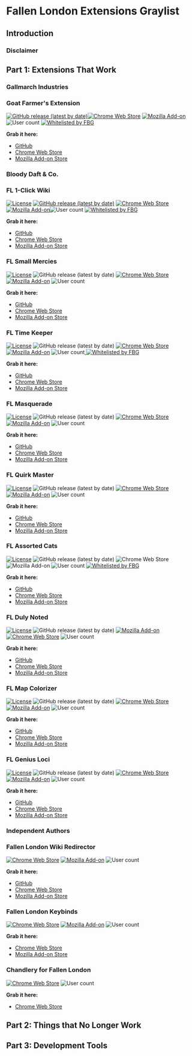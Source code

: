 # Fallen London Extensions Graylist

## Introduction

### Disclaimer

## Part 1: Extensions That Work

### Gallmarch Industries

### Goat Farmer's Extension

[![GitHub release (latest by date)](https://img.shields.io/github/v/release/gallmarch/fl-goat-farmer)![Chrome Web Store](https://img.shields.io/chrome-web-store/v/biefkddpeaninjbkipkgnncpdlbddkfl)](https://chrome.google.com/webstore/detail/fl-small-mercies/efcjeepmkepahpaodagjlioagpganblf) [![Mozilla Add-on](https://img.shields.io/amo/v/fallen-london-goat-farmers-ext)](https://addons.mozilla.org/en-US/firefox/addon/fallen-london-goat-farmers-ext/)![User count](https://badges.lensvol.dev/extensions/users/gallmarch_goat_farmer.svg?bogus-cache-buster=yes) [![Whitelisted by FBG](https://img.shields.io/badge/-whitelisted-black?labelColor=562d33&logo=data%3Aimage%2Fpng%3Bbase64%2CiVBORw0KGgoAAAANSUhEUgAAAEYAAABGCAMAAABG8BK2AAAB8lBMVEVWLTNXLzVZMDZZMTdaMjhbMzlbNDlcNDpdNjxeNz1fOD1fOT5hO0FiPEFjPUJlP0VlQEVnQkhpRElpRUpqRktrR0xsSE1tSU5tSk9uS1BxT1RyUFVzUVZ0U1h1VFl2VVl2VVp4V1x4WF16WV57W2B8XGF8XWF%2BXmN%2BX2R%2FYGWAYWWAYmaBY2eCY2iDZWmEZmqEZ2uGaW2Ham6IbHCJbHGKbnKLb3OMcHSOcnaOc3eQdXmRdnqSd3uTeX2Uen2Uen6WfICXfoGYf4OagYWagoWcg4echIidhYmeh4qfiIugiIyjjZClj5KmkJOmkZSnkZWok5aplJeqlZiqlpmrlpmum52wnaCzoKOzoaS0oqW1o6W2pKe3pai3pqm4p6m5qau7q628rK69rbC%2BrrG%2Fr7G%2FsLLAsbPBsrTDtLbEtrjGuLrHubvJvL7Kvb%2FLv8HMwMHNwMLNwcPOwsTPxMXRxcfRxsjSx8nTyMnTycrUycvVyszXzc7YztDZz9HZ0NHa0dLd1NXd1dbe1tff19ng2Nnh2drh2tvi29zj3N3k3t%2Fn4eLo4uPo4%2BTp5OXq5ebr5ufs5%2Bjs6Ont6enu6uru6uvv6%2Bzw7e3y7%2B%2Fy7%2FDz8PH08fH08vL39fX49vb5%2BPj6%2Bfn7%2Bvr8%2FPz9%2Ff3%2B%2Ff3%2B%2Fv7%2F%2F%2F98piQOAAACUklEQVR42mIYemAUALqrB%2FVYsigMw%2F%2Bxjdi2bY8zjG3btm173efEyerq0k4%2FOu8FfFXb1r6uDmYfX0LNyy%2B23r6%2BTg7mjyH1uJOu7SzNSc0ODw8PdvQPT64d0o39NEi4kX5rkAgVqARAIpaMONojOXMFAc8g9RPd2KxIj%2FV3sTF7%2FxzAkw9WPr9tEEfHeZYw7q%2BbCU6VfsTxlJgDL8jJoktT32DEKDF%2FQ1YZXVj6BGNqWOX0M2TV0QVfGFXAMhOQ10rn2mDcPyxTD3ktdE5u6tJYphjyqomoHzIiWaYQ8lKIjp0hw49l8iHvaXFfMOR4s0wOBHmyTDYEuZsm42WajJ9pMoGmyYSYJhOhMxO%2F3fQWUlH6Mo82iXoeQyJGX%2BYNnfvjwX%2Fz5IyIDq1gKEFfBrt0buKV9L7Rl1mgC5Ph%2FFp%2FNavzaI7Tlf2ukj%2BTEiMiIhKiIiJ%2BnSKmAGp6SYMiqGkhDcqhpok0qNKROV3s7zg3snIkydRCTeP1DBf5vcGNl99%2FPtT6wLBM71dwuSzTrG2KJ1%2FDQDTLtENNG53zhKEwlumBmgYialV77vqhJp3o0BIScSwzBDWvW2bCIJXMMmMQ9AvLTEHQ7ywzA0H%2FsswiBGWwzDoE5bPMFgSVscwOBNWYJtPMMvsQ1M0yZ48gZoCYdxAzSowrxKwSkwwh5sQ1QEgpcSd20O95JhmaM4c%2BH4LyN0hqP%2FM7NLMtnidZE%2F%2FZa5zZQ1JW%2BUxT5phUpEALj5rp5Z3VuZHhwY5rwxem5%2Bb36NxZ5xc80IuvDhZv8WP7H8blSpmvfk5tAAAAAElFTkSuQmCC)](https://community.failbettergames.com/messages.aspx?TopicID=9506&#post75863)

**Grab it here:**

* [GitHub](https://github.com/gallmarch/fl-goat-farmer)
* [Chrome Web Store](https://chrome.google.com/webstore/detail/fallen-london-goat-farmer/biefkddpeaninjbkipkgnncpdlbddkfl?hl=en)
* [Mozilla Add-on Store](https://addons.mozilla.org/en-US/firefox/addon/fallen-london-goat-farmers-ext/)

### Bloody Daft & Co.

### FL 1-Click Wiki

[![License](https://img.shields.io/github/license/lensvol/fl-oneclick-wiki)](https://github.com/lensvol/fl-oneclick-wiki/blob/master/LICENSE) [![GitHub release (latest by date)](https://img.shields.io/github/v/release/lensvol/fl-oneclick-wiki)](https://github.com/lensvol/fl-oneclick-wiki/releases) [![Chrome Web Store](https://img.shields.io/chrome-web-store/v/ceakejjcdgbcocopkdkhiakkohpahien)](https://chrome.google.com/webstore/detail/fl-1-click-wiki/ceakejjcdgbcocopkdkhiakkohpahien) [![Mozilla Add-on](https://img.shields.io/amo/v/fl-1-click-wiki)](https://addons.mozilla.org/en-US/firefox/addon/fl-1-click-wiki/)![User count](https://badges.lensvol.dev/extensions/users/fl_oneclick_wiki.svg?bogus-cache-buster=yes) [![Whitelisted by FBG](https://img.shields.io/badge/-whitelisted-black?labelColor=562d33&logo=data%3Aimage%2Fpng%3Bbase64%2CiVBORw0KGgoAAAANSUhEUgAAAEYAAABGCAMAAABG8BK2AAAB8lBMVEVWLTNXLzVZMDZZMTdaMjhbMzlbNDlcNDpdNjxeNz1fOD1fOT5hO0FiPEFjPUJlP0VlQEVnQkhpRElpRUpqRktrR0xsSE1tSU5tSk9uS1BxT1RyUFVzUVZ0U1h1VFl2VVl2VVp4V1x4WF16WV57W2B8XGF8XWF%2BXmN%2BX2R%2FYGWAYWWAYmaBY2eCY2iDZWmEZmqEZ2uGaW2Ham6IbHCJbHGKbnKLb3OMcHSOcnaOc3eQdXmRdnqSd3uTeX2Uen2Uen6WfICXfoGYf4OagYWagoWcg4echIidhYmeh4qfiIugiIyjjZClj5KmkJOmkZSnkZWok5aplJeqlZiqlpmrlpmum52wnaCzoKOzoaS0oqW1o6W2pKe3pai3pqm4p6m5qau7q628rK69rbC%2BrrG%2Fr7G%2FsLLAsbPBsrTDtLbEtrjGuLrHubvJvL7Kvb%2FLv8HMwMHNwMLNwcPOwsTPxMXRxcfRxsjSx8nTyMnTycrUycvVyszXzc7YztDZz9HZ0NHa0dLd1NXd1dbe1tff19ng2Nnh2drh2tvi29zj3N3k3t%2Fn4eLo4uPo4%2BTp5OXq5ebr5ufs5%2Bjs6Ont6enu6uru6uvv6%2Bzw7e3y7%2B%2Fy7%2FDz8PH08fH08vL39fX49vb5%2BPj6%2Bfn7%2Bvr8%2FPz9%2Ff3%2B%2Ff3%2B%2Fv7%2F%2F%2F98piQOAAACUklEQVR42mIYemAUALqrB%2FVYsigMw%2F%2Bxjdi2bY8zjG3btm173efEyerq0k4%2FOu8FfFXb1r6uDmYfX0LNyy%2B23r6%2BTg7mjyH1uJOu7SzNSc0ODw8PdvQPT64d0o39NEi4kX5rkAgVqARAIpaMONojOXMFAc8g9RPd2KxIj%2FV3sTF7%2FxzAkw9WPr9tEEfHeZYw7q%2BbCU6VfsTxlJgDL8jJoktT32DEKDF%2FQ1YZXVj6BGNqWOX0M2TV0QVfGFXAMhOQ10rn2mDcPyxTD3ktdE5u6tJYphjyqomoHzIiWaYQ8lKIjp0hw49l8iHvaXFfMOR4s0wOBHmyTDYEuZsm42WajJ9pMoGmyYSYJhOhMxO%2F3fQWUlH6Mo82iXoeQyJGX%2BYNnfvjwX%2Fz5IyIDq1gKEFfBrt0buKV9L7Rl1mgC5Ph%2FFp%2FNavzaI7Tlf2ukj%2BTEiMiIhKiIiJ%2BnSKmAGp6SYMiqGkhDcqhpok0qNKROV3s7zg3snIkydRCTeP1DBf5vcGNl99%2FPtT6wLBM71dwuSzTrG2KJ1%2FDQDTLtENNG53zhKEwlumBmgYialV77vqhJp3o0BIScSwzBDWvW2bCIJXMMmMQ9AvLTEHQ7ywzA0H%2FsswiBGWwzDoE5bPMFgSVscwOBNWYJtPMMvsQ1M0yZ48gZoCYdxAzSowrxKwSkwwh5sQ1QEgpcSd20O95JhmaM4c%2BH4LyN0hqP%2FM7NLMtnidZE%2F%2FZa5zZQ1JW%2BUxT5phUpEALj5rp5Z3VuZHhwY5rwxem5%2Bb36NxZ5xc80IuvDhZv8WP7H8blSpmvfk5tAAAAAElFTkSuQmCC)](https://community.failbettergames.com/messages.aspx?TopicID=9506&#post75863)

**Grab it here:** 

* [GitHub](https://github.com/lensvol/fl-oneclick-wiki)
* [Chrome Web Store](https://chrome.google.com/webstore/detail/fl-1-click-wiki/ceakejjcdgbcocopkdkhiakkohpahien)
* [Mozilla Add-on Store](https://addons.mozilla.org/en-US/firefox/addon/fl-1-click-wiki/)

### FL Small Mercies

[![License](https://img.shields.io/github/license/lensvol/fl-small-mercies)](https://github.com/lensvol/fl-small-mercies/blob/master/LICENSE) ![GitHub release (latest by date)](https://img.shields.io/github/v/release/lensvol/fl-small-mercies) [![Chrome Web Store](https://img.shields.io/chrome-web-store/v/efcjeepmkepahpaodagjlioagpganblf)](https://chrome.google.com/webstore/detail/fl-small-mercies/efcjeepmkepahpaodagjlioagpganblf) [![Mozilla Add-on](https://img.shields.io/amo/v/fl-small-mercies)](https://addons.mozilla.org/en-US/firefox/addon/fl-small-mercies/) ![User count](https://badges.lensvol.dev/extensions/users/fl_small_mercies.svg?bogus-cache-buster=yes)

**Grab it here:** 

* [GitHub](https://github.com/lensvol/fl-small-mercies)
* [Chrome Web Store](https://chrome.google.com/webstore/detail/fl-small-mercies/efcjeepmkepahpaodagjlioagpganblf)
* [Mozilla Add-on Store](https://addons.mozilla.org/en-US/firefox/addon/fl-small-mercies/)

### FL Time Keeper

[![License](https://img.shields.io/github/license/lensvol/fl-time-keeper)](https://github.com/lensvol/fl-time-keeper/blob/master/LICENSE) ![GitHub release (latest by date)](https://img.shields.io/github/v/release/lensvol/fl-time-keeper) [![Chrome Web Store](https://img.shields.io/chrome-web-store/v/aphfpnlcbhnaipmakigbajglopeiodfb)](https://chrome.google.com/webstore/detail/fl-time-keeper/aphfpnlcbhnaipmakigbajglopeiodfb) [![Mozilla Add-on](https://img.shields.io/amo/v/fl-time-keeper)](https://addons.mozilla.org/en-GB/firefox/addon/fl-time-keeper/) ![User count](https://badges.lensvol.dev/extensions/users/fl_time_keeper.svg?bogus-cache-buster=yes)[ ![Whitelisted by FBG](https://img.shields.io/badge/-whitelisted-black?labelColor=562d33&logo=data%3Aimage%2Fpng%3Bbase64%2CiVBORw0KGgoAAAANSUhEUgAAAEYAAABGCAMAAABG8BK2AAAB8lBMVEVWLTNXLzVZMDZZMTdaMjhbMzlbNDlcNDpdNjxeNz1fOD1fOT5hO0FiPEFjPUJlP0VlQEVnQkhpRElpRUpqRktrR0xsSE1tSU5tSk9uS1BxT1RyUFVzUVZ0U1h1VFl2VVl2VVp4V1x4WF16WV57W2B8XGF8XWF%2BXmN%2BX2R%2FYGWAYWWAYmaBY2eCY2iDZWmEZmqEZ2uGaW2Ham6IbHCJbHGKbnKLb3OMcHSOcnaOc3eQdXmRdnqSd3uTeX2Uen2Uen6WfICXfoGYf4OagYWagoWcg4echIidhYmeh4qfiIugiIyjjZClj5KmkJOmkZSnkZWok5aplJeqlZiqlpmrlpmum52wnaCzoKOzoaS0oqW1o6W2pKe3pai3pqm4p6m5qau7q628rK69rbC%2BrrG%2Fr7G%2FsLLAsbPBsrTDtLbEtrjGuLrHubvJvL7Kvb%2FLv8HMwMHNwMLNwcPOwsTPxMXRxcfRxsjSx8nTyMnTycrUycvVyszXzc7YztDZz9HZ0NHa0dLd1NXd1dbe1tff19ng2Nnh2drh2tvi29zj3N3k3t%2Fn4eLo4uPo4%2BTp5OXq5ebr5ufs5%2Bjs6Ont6enu6uru6uvv6%2Bzw7e3y7%2B%2Fy7%2FDz8PH08fH08vL39fX49vb5%2BPj6%2Bfn7%2Bvr8%2FPz9%2Ff3%2B%2Ff3%2B%2Fv7%2F%2F%2F98piQOAAACUklEQVR42mIYemAUALqrB%2FVYsigMw%2F%2Bxjdi2bY8zjG3btm173efEyerq0k4%2FOu8FfFXb1r6uDmYfX0LNyy%2B23r6%2BTg7mjyH1uJOu7SzNSc0ODw8PdvQPT64d0o39NEi4kX5rkAgVqARAIpaMONojOXMFAc8g9RPd2KxIj%2FV3sTF7%2FxzAkw9WPr9tEEfHeZYw7q%2BbCU6VfsTxlJgDL8jJoktT32DEKDF%2FQ1YZXVj6BGNqWOX0M2TV0QVfGFXAMhOQ10rn2mDcPyxTD3ktdE5u6tJYphjyqomoHzIiWaYQ8lKIjp0hw49l8iHvaXFfMOR4s0wOBHmyTDYEuZsm42WajJ9pMoGmyYSYJhOhMxO%2F3fQWUlH6Mo82iXoeQyJGX%2BYNnfvjwX%2Fz5IyIDq1gKEFfBrt0buKV9L7Rl1mgC5Ph%2FFp%2FNavzaI7Tlf2ukj%2BTEiMiIhKiIiJ%2BnSKmAGp6SYMiqGkhDcqhpok0qNKROV3s7zg3snIkydRCTeP1DBf5vcGNl99%2FPtT6wLBM71dwuSzTrG2KJ1%2FDQDTLtENNG53zhKEwlumBmgYialV77vqhJp3o0BIScSwzBDWvW2bCIJXMMmMQ9AvLTEHQ7ywzA0H%2FsswiBGWwzDoE5bPMFgSVscwOBNWYJtPMMvsQ1M0yZ48gZoCYdxAzSowrxKwSkwwh5sQ1QEgpcSd20O95JhmaM4c%2BH4LyN0hqP%2FM7NLMtnidZE%2F%2FZa5zZQ1JW%2BUxT5phUpEALj5rp5Z3VuZHhwY5rwxem5%2Bb36NxZ5xc80IuvDhZv8WP7H8blSpmvfk5tAAAAAElFTkSuQmCC)](https://community.failbettergames.com/messages.aspx?TopicID=9506&#post75863)

**Grab it here:** 

* [GitHub](https://github.com/lensvol/fl-time-keeper)
* [Chrome Web Store](https://chrome.google.com/webstore/detail/fl-time-keeper/aphfpnlcbhnaipmakigbajglopeiodfb)
* [Mozilla Add-on Store](https://addons.mozilla.org/en-GB/firefox/addon/fl-time-keeper/)

### FL Masquerade

[![License](https://img.shields.io/github/license/lensvol/fl-masquerade)](https://github.com/lensvol/fl-masquerade/blob/master/LICENSE) ![GitHub release (latest by date)](https://img.shields.io/github/v/release/lensvol/fl-masquerade) [![Chrome Web Store](https://img.shields.io/chrome-web-store/v/njkbfdpmpeoppdmgenflgjfnngnfkhbe)](https://chrome.google.com/webstore/detail/fl-masquerade/njkbfdpmpeoppdmgenflgjfnngnfkhbe) [![Mozilla Add-on](https://img.shields.io/amo/v/fl-masquerade)](https://addons.mozilla.org/en-GB/firefox/addon/fl-masquerade/) ![User count](https://badges.lensvol.dev/extensions/users/fl_masquerade.svg?bogus-cache-buster=yes)

**Grab it here:** 

* [GitHub](https://github.com/lensvol/fl-masquerade)
* [Chrome Web Store](https://chrome.google.com/webstore/detail/fl-masquerade/njkbfdpmpeoppdmgenflgjfnngnfkhbe)
* [Mozilla Add-on Store](https://addons.mozilla.org/en-GB/firefox/addon/fl-masquerade/)

### FL Quirk Master

[![License](https://img.shields.io/github/license/lensvol/fl-quirk-master)](https://github.com/lensvol/fl-quirk-master/blob/master/LICENSE) ![GitHub release (latest by date)](https://img.shields.io/github/v/release/lensvol/fl-quirk-master) [![Chrome Web Store](https://img.shields.io/chrome-web-store/v/ajkkmlpkfhdcepioapimmhdcgeadkphe)](https://chrome.google.com/webstore/detail/fl-quirk-master/ajkkmlpkfhdcepioapimmhdcgeadkphe)[![Mozilla Add-on](https://img.shields.io/amo/v/fl-quirk-master)](https://addons.mozilla.org/en-US/firefox/addon/fl-quirk-master/) ![User count](https://badges.lensvol.dev/extensions/users/fl_quirk_master.svg?bogus-cache-buster=yes)

**Grab it here:** 

* [GitHub](https://github.com/lensvol/fl-quirk-master)
* [Chrome Web Store](https://chrome.google.com/webstore/detail/fl-quirk-master/ajkkmlpkfhdcepioapimmhdcgeadkphe)
* [Mozilla Add-on Store](https://addons.mozilla.org/en-US/firefox/addon/fl-quirk-master/)

### FL Assorted Cats

[![License](https://img.shields.io/github/license/lensvol/fl-assorted-cats)](https://github.com/lensvol/fl-assorted-cats/blob/master/LICENSE) ![GitHub release (latest by date)](https://img.shields.io/github/v/release/lensvol/fl-assorted-cats) ![Chrome Web Store](https://img.shields.io/chrome-web-store/v/bekpmddpdfbginlkmdcmhjfeejbmddpb)![Mozilla Add-on](https://img.shields.io/amo/v/fl-assorted-cats) ![User count](https://badges.lensvol.dev/extensions/users/fl_assorted_cats.svg?bogus-cache-buster=yes) [![Whitelisted by FBG](https://img.shields.io/badge/-whitelisted-black?labelColor=562d33&logo=data%3Aimage%2Fpng%3Bbase64%2CiVBORw0KGgoAAAANSUhEUgAAAEYAAABGCAMAAABG8BK2AAAB8lBMVEVWLTNXLzVZMDZZMTdaMjhbMzlbNDlcNDpdNjxeNz1fOD1fOT5hO0FiPEFjPUJlP0VlQEVnQkhpRElpRUpqRktrR0xsSE1tSU5tSk9uS1BxT1RyUFVzUVZ0U1h1VFl2VVl2VVp4V1x4WF16WV57W2B8XGF8XWF%2BXmN%2BX2R%2FYGWAYWWAYmaBY2eCY2iDZWmEZmqEZ2uGaW2Ham6IbHCJbHGKbnKLb3OMcHSOcnaOc3eQdXmRdnqSd3uTeX2Uen2Uen6WfICXfoGYf4OagYWagoWcg4echIidhYmeh4qfiIugiIyjjZClj5KmkJOmkZSnkZWok5aplJeqlZiqlpmrlpmum52wnaCzoKOzoaS0oqW1o6W2pKe3pai3pqm4p6m5qau7q628rK69rbC%2BrrG%2Fr7G%2FsLLAsbPBsrTDtLbEtrjGuLrHubvJvL7Kvb%2FLv8HMwMHNwMLNwcPOwsTPxMXRxcfRxsjSx8nTyMnTycrUycvVyszXzc7YztDZz9HZ0NHa0dLd1NXd1dbe1tff19ng2Nnh2drh2tvi29zj3N3k3t%2Fn4eLo4uPo4%2BTp5OXq5ebr5ufs5%2Bjs6Ont6enu6uru6uvv6%2Bzw7e3y7%2B%2Fy7%2FDz8PH08fH08vL39fX49vb5%2BPj6%2Bfn7%2Bvr8%2FPz9%2Ff3%2B%2Ff3%2B%2Fv7%2F%2F%2F98piQOAAACUklEQVR42mIYemAUALqrB%2FVYsigMw%2F%2Bxjdi2bY8zjG3btm173efEyerq0k4%2FOu8FfFXb1r6uDmYfX0LNyy%2B23r6%2BTg7mjyH1uJOu7SzNSc0ODw8PdvQPT64d0o39NEi4kX5rkAgVqARAIpaMONojOXMFAc8g9RPd2KxIj%2FV3sTF7%2FxzAkw9WPr9tEEfHeZYw7q%2BbCU6VfsTxlJgDL8jJoktT32DEKDF%2FQ1YZXVj6BGNqWOX0M2TV0QVfGFXAMhOQ10rn2mDcPyxTD3ktdE5u6tJYphjyqomoHzIiWaYQ8lKIjp0hw49l8iHvaXFfMOR4s0wOBHmyTDYEuZsm42WajJ9pMoGmyYSYJhOhMxO%2F3fQWUlH6Mo82iXoeQyJGX%2BYNnfvjwX%2Fz5IyIDq1gKEFfBrt0buKV9L7Rl1mgC5Ph%2FFp%2FNavzaI7Tlf2ukj%2BTEiMiIhKiIiJ%2BnSKmAGp6SYMiqGkhDcqhpok0qNKROV3s7zg3snIkydRCTeP1DBf5vcGNl99%2FPtT6wLBM71dwuSzTrG2KJ1%2FDQDTLtENNG53zhKEwlumBmgYialV77vqhJp3o0BIScSwzBDWvW2bCIJXMMmMQ9AvLTEHQ7ywzA0H%2FsswiBGWwzDoE5bPMFgSVscwOBNWYJtPMMvsQ1M0yZ48gZoCYdxAzSowrxKwSkwwh5sQ1QEgpcSd20O95JhmaM4c%2BH4LyN0hqP%2FM7NLMtnidZE%2F%2FZa5zZQ1JW%2BUxT5phUpEALj5rp5Z3VuZHhwY5rwxem5%2Bb36NxZ5xc80IuvDhZv8WP7H8blSpmvfk5tAAAAAElFTkSuQmCC)](https://community.failbettergames.com/messages.aspx?TopicID=9506&#post75863)

**Grab it here:** 

* [GitHub](https://github.com/lensvol/fl-assorted-cats)
* [Chrome Web Store](https://chrome.google.com/webstore/detail/bekpmddpdfbginlkmdcmhjfeejbmddpb)
* [Mozilla Add-on Store](https://addons.mozilla.org/en-US/firefox/addon/fl-assorted-cats/)

### FL Duly Noted

[![License](https://img.shields.io/github/license/lensvol/fl-duly-noted)](https://github.com/lensvol/fl-duly-noted/blob/main/LICENSE) ![GitHub release (latest by date)](https://img.shields.io/github/v/release/lensvol/fl-duly-noted) [![Mozilla Add-on](https://img.shields.io/amo/v/fl-duly-noted)](https://addons.mozilla.org/en-US/firefox/addon/fl-duly-noted/) [![Chrome Web Store](https://img.shields.io/chrome-web-store/v/beajhalfcfecdnbjlncbbhgpnikekemk)](https://chrome.google.com/webstore/detail/fl-duly-noted/beajhalfcfecdnbjlncbbhgpnikekemk) ![User count](https://badges.lensvol.dev/extensions/users/fl_duly_noted.svg?bogus-cache-buster=yes)

**Grab it here:** 

* [GitHub](https://github.com/lensvol/fl-duly-noted)
* [Chrome Web Store](https://chrome.google.com/webstore/detail/fl-duly-noted/beajhalfcfecdnbjlncbbhgpnikekemk)
* [Mozilla Add-on Store](https://addons.mozilla.org/en-US/firefox/addon/fl-duly-noted/)

### FL Map Colorizer

[![License](https://img.shields.io/github/license/lensvol/fl-duly-noted)](https://github.com/lensvol/fl-duly-noted/blob/main/LICENSE) ![GitHub release (latest by date)](https://img.shields.io/github/v/release/lensvol/fl-map-colorizer) [![Chrome Web Store](https://img.shields.io/chrome-web-store/v/dkiiphcmedakdjkpepbjhnehapmikpmf)](https://chrome.google.com/webstore/detail/fl-genius-loci) [![Mozilla Add-on](https://img.shields.io/amo/v/fl-map-coloriser)](https://addons.mozilla.org/en-US/firefox/addon/fl-genius-loci/) ![User count](https://badges.lensvol.dev/extensions/users/fl_map_colorizer.svg?bogus-cache-buster=yes)

**Grab it here:** 

* [GitHub](https://github.com/lensvol/fl-map-colorizer)
* [Chrome Web Store](https://chrome.google.com/webstore/detail/fl-map-colorizer/dkiiphcmedakdjkpepbjhnehapmikpmf)
* [Mozilla Add-on Store](https://addons.mozilla.org/en-US/firefox/addon/fl-map-coloriser)

### FL Genius Loci

[![License](https://img.shields.io/github/license/lensvol/fl-duly-noted)](https://github.com/lensvol/fl-duly-noted/blob/main/LICENSE) ![GitHub release (latest by date)](https://img.shields.io/github/v/release/lensvol/fl-genius-loci) [![Chrome Web Store](https://img.shields.io/chrome-web-store/v/pkofjignhlhcbcjpdoncnpalggkekefp)](https://chrome.google.com/webstore/detail/fl-genius-loci) [![Mozilla Add-on](https://img.shields.io/amo/v/fl-duly-noted)](https://addons.mozilla.org/en-US/firefox/addon/fl-genius-loci/) ![User count](https://badges.lensvol.dev/extensions/users/fl_genius_loci.svg?bogus-cache-buster=yes)

**Grab it here:** 

* [GitHub](https://github.com/lensvol/fl-genius-loci)
* [Chrome Web Store](https://chrome.google.com/webstore/detail/fl-duly-noted/pkofjignhlhcbcjpdoncnpalggkekefp)
* [Mozilla Add-on Store](https://addons.mozilla.org/en-US/firefox/addon/fl-genius-loci)

### Independent Authors

### Fallen London Wiki Redirector

[![Chrome Web Store](https://img.shields.io/chrome-web-store/v/jnpmlogkiokkkeikkebegmefeckladpj)](https://chrome.google.com/webstore/detail/jnpmlogkiokkkeikkebegmefeckladpj) [![Mozilla Add-on](https://img.shields.io/amo/v/fl-wiki-redirector)](https://addons.mozilla.org/en-US/firefox/addon/fl-wiki-redirector/) ![User count](https://badges.lensvol.dev/extensions/users/fl_wiki_redirector.svg?bogus-cache-buster=yes)

**Grab it here:** 

* [GitHub](https://github.com/alanhuang122/FLWikiRedirector)
* [Chrome Web Store](https://chrome.google.com/webstore/detail/jnpmlogkiokkkeikkebegmefeckladpj)
* [Mozilla Add-on Store](https://img.shields.io/amo/v/fl-wiki-redirector)

### Fallen London Keybinds

[![Chrome Web Store](https://img.shields.io/chrome-web-store/v/pllehomkaepknkjficnkemogahbnebol)](https://chrome.google.com/webstore/detail/fallen-london-keybinds/pllehomkaepknkjficnkemogahbnebol) [![Mozilla Add-on](https://img.shields.io/amo/v/fallen-london-keybinds)](https://addons.mozilla.org/en-US/firefox/addon/fallen-london-keybinds/) ![User count](https://badges.lensvol.dev/extensions/users/fallen_london_keybinds.svg?bogus-cache-buster=yes)

**Grab it here:** 

* [Chrome Web Store](https://chrome.google.com/webstore/detail/fallen-london-keybinds/pllehomkaepknkjficnkemogahbnebol)
* [Mozilla Add-on Store](https://addons.mozilla.org/en-US/firefox/addon/fallen-london-keybinds/)

### Chandlery for Fallen London

[![Chrome Web Store](https://img.shields.io/chrome-web-store/v/anhebaghddcipcnlgoehajobofkgghje)](https://chrome.google.com/webstore/detail/anhebaghddcipcnlgoehajobofkgghje) ![User count](https://badges.lensvol.dev/extensions/users/fallen_london_chandlery.svg?bogus-cache-buster=yes)

**Grab it here:** 

* [Chrome Web Store](https://chrome.google.com/webstore/detail/anhebaghddcipcnlgoehajobofkgghje)

## Part 2: Things that No Longer Work

## Part 3: Development Tools